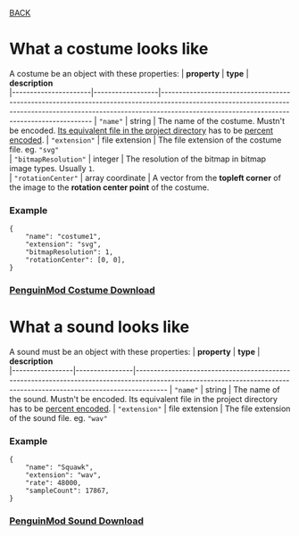 [BACK](sprites.md)

# What a costume looks like
A costume be an object with these properties:
| **property**         | **type**         | **description**                                                                                                                                                                                                       
|----------------------|------------------|-----------------------------------------------------------------------------------------------------------------------------------------------------------------------------------------------------------------------
| `"name"`             | string           | The name of the costume. Mustn't be encoded. [Its equivalent file in the project directory](main.md#what-a-pypenguin-project-looks-like) has to be [percent encoded](https://en.wikipedia.org/wiki/Percent-encoding). 
| `"extension"`        | file extension   | The file extension of the costume file. eg. `"svg"`                                                                                                                                                                   
| `"bitmapResolution"` | integer          | The resolution of the bitmap in bitmap image types. Usually `1`.                                                                                                                                                      
| `"rotationCenter"`   | array coordinate | A vector from the **topleft corner** of the image to the **rotation center point** of the costume.       

### Example
```
{
    "name": "costume1",
    "extension": "svg",
    "bitmapResolution": 1,
    "rotationCenter": [0, 0],
}
```
### [PenguinMod Costume Download](asset_links.md#costumes)

# What a sound looks like
A sound must be an object with these properties:
| **property**    | **type**       | **description**                                                                                                                                                     
|-----------------|----------------|---------------------------------------------------------------------------------------------------------------------------------------------------------------------
| `"name"`        | string         | The name of the sound. Mustn't be encoded. Its equivalent file in the project directory has to be [percent encoded](https://en.wikipedia.org/wiki/Percent-encoding).
| `"extension"`   | file extension | The file extension of the sound file. eg. `"wav"`                                                                                                                   

### Example
```
{
    "name": "Squawk",
    "extension": "wav",
    "rate": 48000,
    "sampleCount": 17867,
}
```
### [PenguinMod Sound Download](asset_links.md#sounds)
